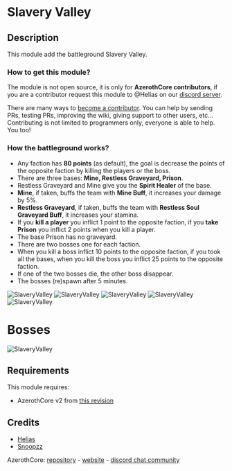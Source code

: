 # Slavery Valley

## Description

This module add the battleground Slavery Valley.

### How to get this module?

The module is not open source, it is only for **AzerothCore contributors**, if you are a contributor request this module to @Helias on our [discord server](https://discordapp.com/invite/gkt4y2x).

There are many ways to [become a contributor](http://www.azerothcore.org/wiki/Contribute). You can help by sending PRs, testing PRs, improving the wiki, giving support to other users, etc... Contributing is not limited to programmers only, everyone is able to help. You too!

### How the battleground works?

- Any faction has **80 points** (as default), the goal is decrease the points of the opposite faction by killing the players or the boss.
- There are three bases: **Mine, Restless Graveyard, Prison**.
- Restless Graveyard and Mine give you the **Spirit Healer** of the base.
- **Mine**, if taken, buffs the team with **Mine Buff**, it increases your damage by 5%.
- **Restless Graveyard**, if taken, buffs the team with **Restless Soul Graveyard Buff**, it increases your stamina.
- If you **kill a player** you inflict 1 point to the opposite faction, if you **take Prison** you inflict 2 points when you kill a player.
- The base Prison has no graveyard.
- There are two bosses one for each faction.
- When you kill a boss inflict 10 points to the opposite faction, if you took all the bases, when you kill the boss you inflict 25 points to the opposite faction.
- If one of the two bosses die, the other boss disappear.
- The bosses (re)spawn after 5 minutes.

![SlaveryValley](https://raw.githubusercontent.com/azerothcore/mod-bg-slaveryvalley/master/images/SlaveryValley_Map.png)
![SlaveryValley](https://raw.githubusercontent.com/azerothcore/mod-bg-slaveryvalley/master/images/SlaveryValley.png)
![SlaveryValley](https://raw.githubusercontent.com/azerothcore/mod-bg-slaveryvalley/master/images/SlaveryValley_night.png)
![SlaveryValley](https://raw.githubusercontent.com/azerothcore/mod-bg-slaveryvalley/master/images/SlaveryValley-BG.png)
![SlaveryValley](https://raw.githubusercontent.com/azerothcore/mod-bg-slaveryvalley/master/images/LoadScreen.png)

# Bosses
![SlaveryValley](https://raw.githubusercontent.com/azerothcore/mod-bg-slaveryvalley/master/images/Bosses.png)

## Requirements

This module requires:

- AzerothCore v2 from [this revision](https://github.com/azerothcore/azerothcore-wotlk/commit/75bf44d1684048b02bc338877fb11a62647a6896)


## Credits

* [Helias](https://github.com/Helias)
* [Snoopzz](http://www.modcraft.io/index.php?topic=10882.0)

AzerothCore: [repository](https://github.com/azerothcore) - [website](http://azerothcore.org/) - [discord chat community](https://discord.gg/PaqQRkd)
